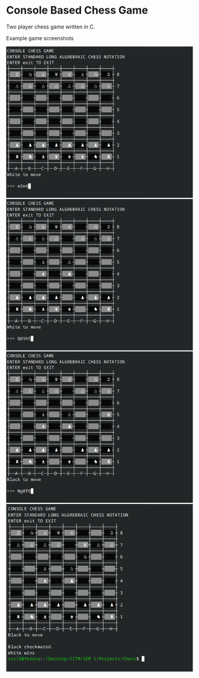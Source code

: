 # Console Based Chess Game
Two player chess game written in C. 

Example game screenshots

!['Screenshot 1 of chess game'](scr/Chess1.png)
!['Screenshot 2 of chess game'](scr/Chess2.png)
!['Screenshot 3 of chess game'](scr/Chess3.png)
!['Screenshot 4 of chess game'](scr/Chess4.png)

